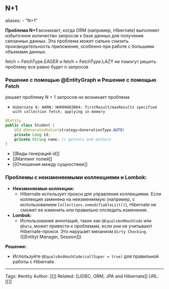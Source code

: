 ## N+1
aliases: 
	- "N+1"

**Проблема N+1** возникает, когда ORM (например, Hibernate) выполняет избыточное количество запросов к базе данных для получения связанных данных. Эта проблема может сильно снизить производительность приложения, особенно при работе с большими объемами данных.

fetch = FetchType.EAGER и fetch = FetchType.LAZY не помогут решить проблему все равно будет n запросов

### Решение с помощью @EntityGraph и Решение с помощью Fetch
решает проблему N + 1 запросов но возникает проблема
- `Hibernate 6: WARN: HHH90003004: firstResult/maxResults specified with collection fetch; applying in memory`


```java
@Entity 
public class Student { 
	@Id @GeneratedValue(strategy=GenerationType.AUTO) 
	private Long id; 
	private String name; // getters and setters 
}
```

- [[Виды генераций id]]
- [[Маппинг полей]]
- [[Отношения между сущностями]]

### Проблемы с неизменяемыми коллекциями и Lombok:
- **Неизменяемые коллекции:**
    - Hibernate использует прокси для управления коллекциями. Если коллекция заменена на неизменяемую (например, с использованием `Collections.unmodifiableList()`), Hibernate не сможет ее изменить или правильно отследить изменения.
- **Lombok:**
    - Использование аннотаций, таких как `@EqualsAndHashCode` или `@Data`, может привести к проблемам, если они не учитывают Hibernate-прокси. Это нарушает механизм `Dirty Checking`. ([[Entityt Manager, Session]])

**Решение:**
- Используйте `@EqualsAndHashCode(callSuper = true)` для правильной работы с Hibernate.


---
Tags: #entity
Author: [[]]
Related: [[JDBC, ORM, JPA and Hibernate]]
URL: [[]]